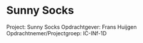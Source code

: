 ﻿# Sunny Socks

Project: Sunny Socks
Opdrachtgever: Frans Huijgen
Opdrachtnemer/Projectgroep: IC-INf-1D
